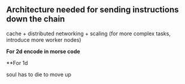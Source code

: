 ## Architecture needed for sending instructions down the chain
cache + distributed networking + scaling (for more complex tasks, introduce more worker nodes)

**For 2d encode in morse code**

**For 1d 

soul has to die to move up
